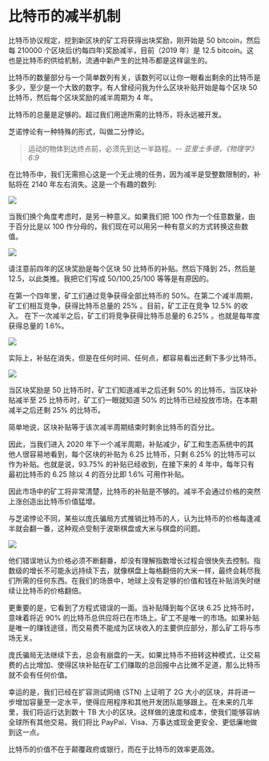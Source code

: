 # 比特币的减半机制

比特币协议规定，挖到新区块的矿工将获得出块奖励，刚开始是 50 bitcoin，然后每 210000 个区块后(约每四年)奖励减半，目前（2019 年）是 12.5 bitcoin。这也是比特币的供给机制，流通中新产生的比特币都是这样诞生的。

比特币的数量部分与一个简单数列有关，该数列可以让你一眼看出剩余的比特币是多少，至少是一个大致的数字。有人曾经问我为什么区块补贴开始是每个区块 50 比特币，然后每个区块奖励的减半周期为 4 年。

比特币的总量是足够的。超过我们用途所需的比特币，将永远被开发。

芝诺悖论有一种特殊的形式，叫做二分悖论。

> 运动的物体到达终点前，必须先到达一半路程。<cite>-- 亚里士多德，《物理学》6:9</cite>

在比特币中，我们无需担心这是一个无止境的任务，因为减半是受整数限制的，补贴将在 2140 年左右消失。这是一个有趣的数列:

![](https://wx4.sinaimg.cn/large/69703d7fgy1g5e3j0eyocj20wt05n75w.jpg)

当我们换个角度考虑时，是另一种意义。如果我们把 100 作为一个任意数量，由于百分比是以 100 作分母的，我们现在可以用另一种有意义的方式转换这些数值。

![](https://wx3.sinaimg.cn/large/69703d7fgy1g5e3jj7tekj20y205076d.jpg)

请注意前四年的区块奖励是每个区块 50 比特币的补贴。然后下降到 25，然后是 12.5，以此类推。我把它们写成 50/100,25/100 等等是有原因的。

在第一个四年里，矿工们通过竞争获得全部比特币的 50%。在第二个减半周期，矿工们相互竞争，获得比特币总量的 25% 。目前，矿工正在竞争 12.5% 的收入。 在下一次减半之后，矿工们将竞争获得比特币总量的 6.25% 。也就是每年度获得总量的 1.6%。

![](https://wx1.sinaimg.cn/large/69703d7fgy1g5e3k6uczqj20lc02c0su.jpg)

实际上，补贴在消失，但是在任何时间、任何点，都容易看出还剩下多少比特币。

![](https://wx3.sinaimg.cn/large/69703d7fgy1g5e3fs2yqej20m80akjt6.jpg)

当区块奖励是 50 比特币时，矿工们知道减半之后还剩 50% 的比特币。当区块补贴减半至 25 比特币时，矿工们一眼就知道 50% 的比特币已经投放市场，在本期减半之后还剩 25% 的比特币。

简单地说，区块补贴等于该次减半周期结束时剩余比特币的百分比。

因此，当我们进入 2020 年下一个减半周期，补贴减少，矿工和生态系统中的其他人很容易地看到，每个区块的补贴为 6.25 比特币，只剩 6.25% 的比特币可以作为补贴。也就是说，93.75% 的补贴已经收到，在接下来的 4 年中，每年只有最初比特币的 6.25 除以 4 的百分比即 1.6% 可用作补贴。

因此市场中的矿工将非常清楚，比特币的补贴是不够的。减半不会通过价格的突然上涨创造出比特币价值猛增。

与芝诺悖论不同，某些以庞氏骗局方式推销比特币的人，认为比特币的价格每逢减半就会翻一番，这种观点受制于波斯棋盘或大米与棋盘的问题。

![](https://wx2.sinaimg.cn/large/69703d7fgy1g5e3l6d1vkj2064064gnt.jpg)

他们错误地认为价格必须不断翻番，却没有理解指数增长过程会很快失去控制。指数级的增长不可能永远持续下去，就像棋盘上每格翻倍的大米一样，最终会耗尽我们所需的任何东西。在我们的场景中，地球上没有足够的价值和钱在补贴消失时继续让比特币的价格翻倍。

更重要的是，它看到了方程式错误的一面。当补贴降到每个区块 6.25 比特币时，意味着将近 90% 的比特币总供应将已在市场上。矿工不是唯一的市场。如果补贴是唯一的赚钱途径，而交易费不能成为区块收入的主要供应部分，那么矿工将与市场无关。

庞氏骗局无法继续下去，总会有崩盘的一天。如果比特币不扭转这种模式，让交易费的占比增加、使得区块补贴在矿工们赚取的总回报中占比微不足道，那么比特币就不会有任何价值。

幸运的是，我们已经在扩容测试网络 (STN) 上证明了 2G 大小的区块，并将进一步增加容量至一定水平，使得应用程序和其他开发团队能够跟上。在未来的几年里，我们将运行达到数十 TB 大小的区块。这样做的速度和成本，使我们能够容纳全球所有其他交易。我们将比 PayPal、Visa、万事达或现金更安全、更低廉地做到这一点。

比特币的价值不在于颠覆政府或银行，而在于比特币的效率更高效。
